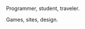 Programmer, student, traveler.

Games, sites, design.
<!---
haneleft/haneleft is a ✨ special ✨ repository because its `README.md` (this file) appears on your GitHub profile.
You can click the Preview link to take a look at your changes.
--->
